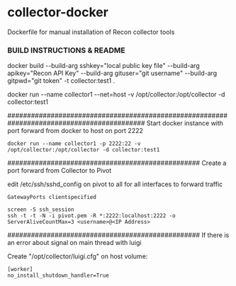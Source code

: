 # collector-docker
Dockerfile for manual installation of Recon collector tools


### BUILD INSTRUCTIONS & README
 docker build --build-arg sshkey="local public key file" --build-arg apikey="Recon API Key" --build-arg gituser="git username" --build-arg gitpwd="git token" -t collector:test1 .
 
 docker run --name collector1 --net=host -v /opt/collector:/opt/collector -d collector:test1
 
 
 
###########################################################################################
Start docker instance with port forward from docker to host on port 2222


```
docker run --name collector1 -p 2222:22 -v /opt/collector:/opt/collector -d collector:test1
```

#################################################
Create a port forward from Collector to Pivot

edit /etc/ssh/sshd_config on pivot to all for all interfaces to forward traffic

```
GatewayPorts clientspecified
```


```
screen -S ssh_session
ssh -t -t -N -i pivot.pem -R *:2222:localhost:2222 -o ServerAliveCountMax=3 <username>@<IP Address>
```

#################################################
If there is an error about signal on main thread with luigi

Create "/opt/collector/luigi.cfg" on host volume:

    [worker]
    no_install_shutdown_handler=True
